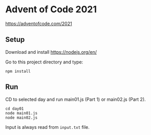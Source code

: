 # Advent of Code 2021

https://adventofcode.com/2021

## Setup

Download and install https://nodejs.org/en/

Go to this project directory and type:
```
npm install
```

## Run

CD to selected day and run main01.js (Part 1) or main02.js (Part 2).

```
cd day01
node main01.js
node main02.js
```

Input is always read from `input.txt` file.